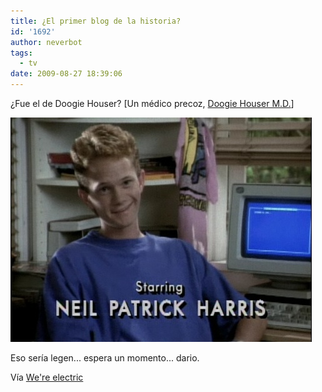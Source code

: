 ```yaml
---
title: ¿El primer blog de la historia?
id: '1692'
author: neverbot
tags:
  - tv
date: 2009-08-27 18:39:06
---
```


¿Fue el de Doogie Houser? \[Un médico precoz, [Doogie Houser M.D.](http://www.imdb.com/title/tt0096569/)\]

[![](./el-primer-blog-de-la-historia/WZtSZoATvo33b2xoIcaDRL84o1_500.jpg)](http://pineappleupsidedown.tumblr.com/post/171956523/spiffiness03-hellovertigo-read-your-tweets)

Eso sería legen... espera un momento... dario.

Vía [We're electric](http://pineappleupsidedown.tumblr.com/post/171956523/spiffiness03-hellovertigo-read-your-tweets)